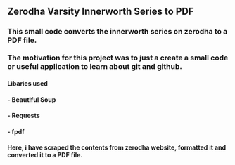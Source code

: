 ## Zerodha Varsity Innerworth Series to PDF

### This small code converts the innerworth series on zerodha to a PDF file. <br><br> The motivation for this project was to just a create a small code or useful application to learn about git and github.

#### Libaries used 
#### - Beautiful Soup
#### - Requests
#### - fpdf

#### Here, i have scraped the contents from zerodha website, formatted it and converted it to a PDF file.
